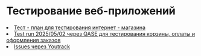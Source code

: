 # Тестирование веб-приложений
<div>
<li> <a href="https://docs.google.com/spreadsheets/d/18JuOWq66MUsFJoHEsPFxQKaGmoFw0lOW9td9HoyGqus/edit?usp=drive_link">Тест - план для тестирования интернет - магазина</a> </li>
<li> <a href="https://drive.google.com/file/d/1ufk7ZnD81JFt4yiat2PqNFMiBMjAUe_H/view?usp=drive_link">Test run 2025/05/02 через QASE для тестирования корзины, оплаты и оформления заказов 
</a> </li>
<li> <a href="https://docs.google.com/spreadsheets/d/1PY_KDsUVcMtn7QEfB3D9Lm3kaIVVM_GD/edit?usp=drive_link&ouid=114163468163669774738&rtpof=true&sd=true">Issues через Youtrack
</a> </li>
</div>

